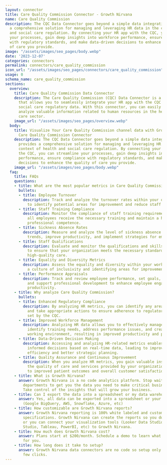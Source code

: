 ```yaml
---
layout: connector
title: Care Quality Commission Connector - Growth Nirvana
name: Care Quality Commission
description: The CQC Data Connector goes beyond a simple data integration. It provides
  a comprehensive solution for managing and leveraging HR data in the context of health
  and social care regulation. By connecting your HR app with the CQC, you can streamline
  your processes, gain deep insights into workforce performance, ensure compliance
  with regulatory standards, and make data-driven decisions to enhance the quality
  of care you provide.
image: "/assets/images/seo_pages/body.webp"
date: '2023-12-07'
categories: connectors
permalink: connectors/care_quality_commission
icon_url: "/assets/images/seo_pages/connectors/care_quality_commission"
usage: 0
schema_name: care_quality_commission
sections:
  overview:
    title: Care Quality Commission Data Connector
    description: The Care Quality Commission (CQC) Data Connector is a powerful tool
      that allows you to seamlessly integrate your HR app with the CQC's health and
      social care regulatory data. With this connector, you can easily access and
      analyze valuable information related to human resources in the health and social
      care sector.
    image_url: "/assets/images/seo_pages/overview.webp"
  body:
    title: Visualize Your Care Quality Commission channel data with Growth Nirvana's
      Care Quality Commission Connector
    description: The CQC Data Connector goes beyond a simple data integration. It
      provides a comprehensive solution for managing and leveraging HR data in the
      context of health and social care regulation. By connecting your HR app with
      the CQC, you can streamline your processes, gain deep insights into workforce
      performance, ensure compliance with regulatory standards, and make data-driven
      decisions to enhance the quality of care you provide.
    image_url: "/assets/images/seo_pages/body.webp"
  faq:
    title: FAQs
    questions:
    - title: What are the most popular metrics in Care Quality Commission to analyze?
      bullets:
      - title: Employee Turnover
        description: Track and analyze the turnover rates within your organization
          to identify potential areas for improvement and reduce staff attrition.
      - title: Staff Training Compliance
        description: Monitor the compliance of staff training requirements to ensure
          all employees receive the necessary training and maintain a high level of
          professional competence.
      - title: Sickness Absence Rates
        description: Measure and analyze the level of sickness absence to identify
          trends, improve productivity, and implement strategies for employee wellbeing.
      - title: Staff Qualifications
        description: Evaluate and monitor the qualifications and skills of your workforce
          to ensure that your organization meets the necessary standards and delivers
          high-quality care.
      - title: Equality and Diversity Metrics
        description: Assess the equality and diversity within your workforce, promoting
          a culture of inclusivity and identifying areas for improvement.
      - title: Performance Appraisals
        description: Track and review employee performance, set goals, provide feedback,
          and support professional development to enhance employee engagement and
          productivity.
    - title: Why analyze Care Quality Commission?
      bullets:
      - title: Enhanced Regulatory Compliance
        description: By analyzing HR metrics, you can identify any areas of non-compliance
          and take appropriate actions to ensure adherence to regulatory standards
          set by the CQC.
      - title: Improved Workforce Management
        description: Analyzing HR data allows you to effectively manage your workforce,
          identify training needs, address performance issues, and create a positive
          working environment, resulting in improved productivity and patient care.
      - title: Data-Driven Decision Making
        description: Accessing and analyzing HR-related metrics enables you to make
          informed decisions based on real-time data, leading to improved operational
          efficiency and better strategic planning.
      - title: Quality Assurance and Continuous Improvement
        description: When you analyze HR metrics, you gain valuable insights to enhance
          the quality of care and services provided by your organization, leading
          to improved patient outcomes and overall customer satisfaction.
    - title: What is Growth Nirvana?
      answer: Growth Nirvana is a no code analytics platform. Stop waiting for other
        departments to get you the data you need to make critical business decisions.
        Take control of the insights that will grow your business.
    - title: Can I export the data into a spreadsheet or my data warehouse?
      answer: Yes, all data can be exported into a spreadsheet or your data warehouse
        (Google BigQuery, AWS, Snowflake, Azure, etc)
    - title: How customizable are Growth Nirvana reports?
      answer: Growth Nirvana reporting is 100% white labeled and customized to your
        specifications. Growth Nirvana can create the reports so you don’t have to
        or you can connect your visualization tools (Looker Data Studio/Google Data
        Studio, Tableau, PowerBI, etc) to Growth Nirvana.
    - title: How much does Growth Nirvana cost?
      answer: Plans start at $200/month. Schedule a demo to learn what plan is best
        for you.
    - title: How long does it take to setup?
      answer: Growth Nirvana data connectors are no code so setup only requires a
        few clicks.
---
```

